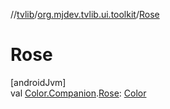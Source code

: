 //[tvlib](../../index.md)/[org.mjdev.tvlib.ui.toolkit](index.md)/[Rose](-rose.md)

# Rose

[androidJvm]\
val [Color.Companion](https://developer.android.com/reference/kotlin/androidx/compose/ui/graphics/Color.Companion.html).[Rose](-rose.md): [Color](https://developer.android.com/reference/kotlin/androidx/compose/ui/graphics/Color.html)
